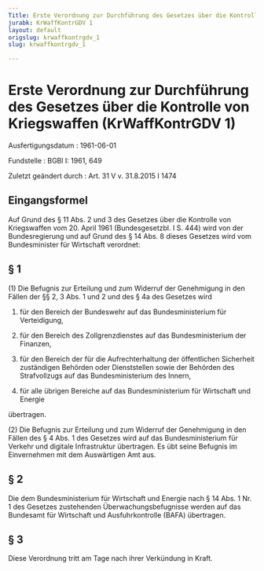 ```yaml
---
Title: Erste Verordnung zur Durchführung des Gesetzes über die Kontrolle von Kriegswaffen
jurabk: KrWaffKontrGDV 1
layout: default
origslug: krwaffkontrgdv_1
slug: krwaffkontrgdv_1

---
```


# Erste Verordnung zur Durchführung des Gesetzes über die Kontrolle von Kriegswaffen (KrWaffKontrGDV 1)

Ausfertigungsdatum
:   1961-06-01

Fundstelle
:   BGBl I: 1961, 649

Zuletzt geändert durch
:   Art. 31 V v. 31.8.2015 I 1474


## Eingangsformel

Auf Grund des § 11 Abs. 2 und 3 des Gesetzes über die Kontrolle von
Kriegswaffen vom 20. April 1961 (Bundesgesetzbl. I S. 444) wird von
der Bundesregierung
und auf Grund des § 14 Abs. 8 dieses Gesetzes wird vom Bundesminister
für Wirtschaft
verordnet:


## § 1

(1) Die Befugnis zur Erteilung und zum Widerruf der Genehmigung in den
Fällen der §§ 2, 3 Abs. 1 und 2 und des § 4a des Gesetzes wird

1.  für den Bereich der Bundeswehr auf das Bundesministerium
    für                    Verteidigung,


2.  für den Bereich des Zollgrenzdienstes auf das Bundesministerium der
    Finanzen,


3.  für den Bereich der für die Aufrechterhaltung der öffentlichen
    Sicherheit zuständigen Behörden oder Dienststellen sowie der Behörden
    des Strafvollzugs auf das Bundesministerium des Innern,


4.  für alle übrigen Bereiche auf das Bundesministerium für Wirtschaft und
    Energie



übertragen.

(2) Die Befugnis zur Erteilung und zum Widerruf der Genehmigung in den
Fällen des § 4 Abs. 1 des Gesetzes wird auf das Bundesministerium für
Verkehr und digitale Infrastruktur übertragen. Es übt seine Befugnis
im Einvernehmen mit dem Auswärtigen Amt aus.


## § 2

Die dem Bundesministerium für Wirtschaft und Energie nach § 14 Abs. 1
Nr. 1 des Gesetzes zustehenden Überwachungsbefugnisse werden auf das
Bundesamt für Wirtschaft und Ausfuhrkontrolle (BAFA) übertragen.


## § 3

Diese Verordnung tritt am Tage nach ihrer Verkündung in Kraft.

